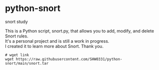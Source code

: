 # python-snort
snort study


This is a Python script, snort.py, that allows you to add, modify, and delete Snort rules.    
It's a personal project and is still a work in progress.   
I created it to learn more about Snort. Thank you.



```
# wget link
wget https://raw.githubusercontent.com/SHW0331/python-snort/main/snort.tar
```
